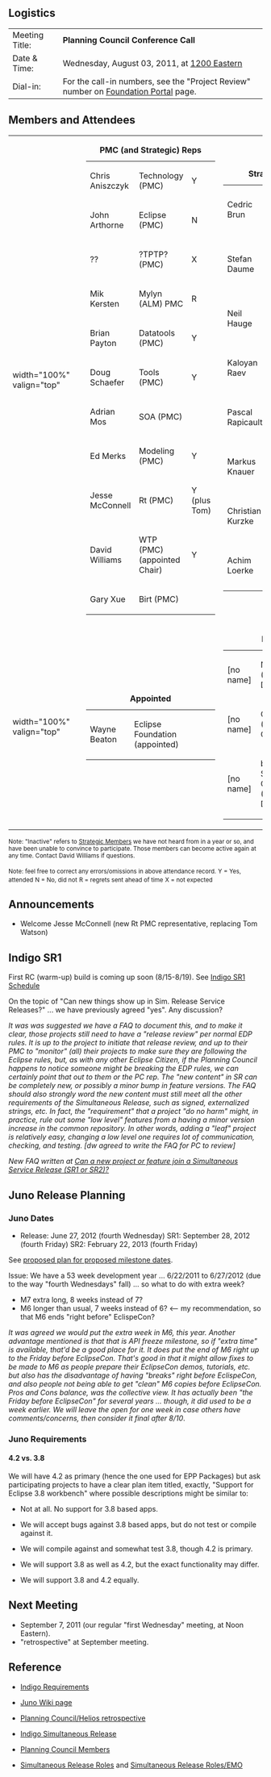 ## Logistics

|                |                                                                                                                                                          |
| -------------- | -------------------------------------------------------------------------------------------------------------------------------------------------------- |
| Meeting Title: | **Planning Council Conference Call**                                                                                                                     |
| Date & Time:   | Wednesday, August 03, 2011, at [1200 Eastern](http://www.timeanddate.com/worldclock/fixedtime.html?year=2011&month=08&day=03&hour=12&min=0&sec=0&p1=179) |
| Dial-in:       | For the call-in numbers, see the "Project Review" number on [Foundation Portal](https://dev.eclipse.org/portal/myfoundation/portal/portal.php) page.     |

## Members and Attendees

<table>
<tbody>
<tr class="odd">
<td><p>width="100%" valign="top"</p></td>
<td></td>
<td><table>
<caption><strong>PMC (and Strategic) Reps</strong></caption>
<tbody>
<tr class="odd">
<td><p>Chris Aniszczyk</p></td>
<td><p>Technology (PMC)</p></td>
<td><p>Y</p></td>
</tr>
<tr class="even">
<td><p>John Arthorne</p></td>
<td><p>Eclipse (PMC)</p></td>
<td><p>N</p></td>
</tr>
<tr class="odd">
<td><p>??</p></td>
<td><p>?TPTP? (PMC)</p></td>
<td><p>X</p></td>
</tr>
<tr class="even">
<td><p>Mik Kersten</p></td>
<td><p>Mylyn (ALM) PMC</p></td>
<td><p>R</p></td>
</tr>
<tr class="odd">
<td><p>Brian Payton</p></td>
<td><p>Datatools (PMC)</p></td>
<td><p>Y</p></td>
</tr>
<tr class="even">
<td><p>Doug Schaefer</p></td>
<td><p>Tools (PMC)</p></td>
<td><p>Y</p></td>
</tr>
<tr class="odd">
<td><p>Adrian Mos</p></td>
<td><p>SOA (PMC)</p></td>
<td></td>
</tr>
<tr class="even">
<td><p>Ed Merks</p></td>
<td><p>Modeling (PMC)</p></td>
<td><p>Y</p></td>
</tr>
<tr class="odd">
<td><p>Jesse McConnell</p></td>
<td><p>Rt (PMC)</p></td>
<td><p>Y (plus Tom)</p></td>
</tr>
<tr class="even">
<td><p>David Williams</p></td>
<td><p>WTP (PMC) (appointed Chair)</p></td>
<td><p>Y</p></td>
</tr>
<tr class="odd">
<td><p>Gary Xue</p></td>
<td><p>Birt (PMC)</p></td>
<td></td>
</tr>
</tbody>
</table></td>
<td><table>
<caption><strong>Strategic Reps</strong></caption>
<tbody>
<tr class="odd">
<td><p>Cedric Brun</p></td>
<td><p>OBEO (Strategic Developer)</p></td>
<td></td>
</tr>
<tr class="even">
<td><p>Stefan Daume</p></td>
<td><p>Cloudsmith Inc.(Strategic Developer)</p></td>
<td></td>
</tr>
<tr class="odd">
<td><p>Neil Hauge</p></td>
<td><p>Oracle (Strategic Developer)</p></td>
<td><p>Y</p></td>
</tr>
<tr class="even">
<td><p>Kaloyan Raev</p></td>
<td><p>SAP AG (Strategic Developer)</p></td>
<td><p>Y</p></td>
</tr>
<tr class="odd">
<td><p>Pascal Rapicault</p></td>
<td><p>Sonatype (Strategic Developer)</p></td>
<td></td>
</tr>
<tr class="even">
<td><p>Markus Knauer</p></td>
<td><p>Innoopract (Strategic Developer)</p></td>
<td></td>
</tr>
<tr class="odd">
<td><p>Christian Kurzke</p></td>
<td><p>Motorola (Strategic Developer)</p></td>
<td></td>
</tr>
<tr class="even">
<td><p>Achim Loerke</p></td>
<td><p>BREDEX (Strategic Developer)</p></td>
<td></td>
</tr>
</tbody>
</table></td>
</tr>
<tr class="even">
<td><p>width="100%" valign="top"</p></td>
<td></td>
<td><table>
<caption><strong>Appointed</strong></caption>
<tbody>
<tr class="odd">
<td><p>Wayne Beaton</p></td>
<td><p>Eclipse Foundation (appointed)</p></td>
<td></td>
</tr>
</tbody>
</table></td>
<td><table>
<caption><strong>Inactive</strong></caption>
<tbody>
<tr class="odd">
<td><p>[no name]</p></td>
<td><p>Nokia (Strategic Developer)</p></td>
<td><p>X</p></td>
</tr>
<tr class="even">
<td><p>[no name]</p></td>
<td><p>CA Inc. (Strategic Consumer)</p></td>
<td><p>X</p></td>
</tr>
<tr class="odd">
<td><p>[no name]</p></td>
<td><p>brox IT-Solutions GmbH (Strategic Developer)</p></td>
<td><p>X</p></td>
</tr>
</tbody>
</table></td>
</tr>
</tbody>
</table>

<small>Note: "Inactive" refers to [Strategic
Members](http://www.eclipse.org/membership/showMembersWithTag.php?TagID=strategic)
we have not heard from in a year or so, and have been unable to convince
to participate. Those members can become active again at any time.
Contact David Williams if questions.</small>

<small>Note: feel free to correct any errors/omissions in above
attendance record.</small>
<small>Y = Yes, attended</small>
<small>N = No, did not</small>
<small>R = regrets sent ahead of time</small>
<small>X = not expected</small>

## Announcements

  - Welcome Jesse McConnell (new Rt PMC representative, replacing Tom
    Watson)

## Indigo SR1

First RC (warm-up) build is coming up soon (8/15-8/19). See [Indigo SR1
Schedule](http://wiki.eclipse.org/Indigo/Simultaneous_Release_Plan#SR1)

On the topic of "Can new things show up in Sim. Release Service
Releases?" ... we have previously agreed "yes". Any discussion?

*It was was suggested we have a FAQ to document this, and to make it
clear, those projects still need to have a "release review" per normal
EDP rules. It is up to the project to initiate that release review, and
up to their PMC to "monitor" (all) their projects to make sure they are
following the Eclipse rules, but, as with any other Eclipse Citizen, if
the Planning Council happens to notice someone might be breaking the EDP
rules, we can certainly point that out to them or the PC rep. The "new
content" in SR can be completely new, or possibly a minor bump in
feature versions. The FAQ should also strongly word the new content must
still meet all the other requirements of the Simultaneous Release, such
as signed, externalized strings, etc. In fact, the "requirement" that a
project "do no harm" might, in practice, rule out some "low level"
features from a having a minor version increase in the common
repository. In other words, adding a "leaf" project is relatively easy,
changing a low level one requires lot of communication, checking, and
testing. \[dw agreed to write the FAQ for PC to review\]*

*New FAQ written at [Can a new project or feature join a Simultaneous
Service Release (SR1 or
SR2)?](SimRel/Simultaneous_Release_FAQ#Can_a_new_project_or_feature_join_a_Simultaneous_Service_Release_.28SR1_or_SR2.29.3F "wikilink")*

## Juno Release Planning

### Juno Dates

  -
    Release: June 27, 2012 (fourth Wednesday)
    SR1: September 28, 2012 (fourth Friday)
    SR2: February 22, 2013 (fourth Friday)

See [proposed plan for proposed milestone
dates](http://wiki.eclipse.org/Juno/Simultaneous_Release_Plan#Schedule).

Issue: We have a 53 week development year ... 6/22/2011 to 6/27/2012
(due to the way "fourth Wednesdays" fall) ... so what to do with extra
week?

  - M7 extra long, 8 weeks instead of 7?
  - M6 longer than usual, 7 weeks instead of 6? \<-- my recommendation,
    so that M6 ends "right before" EclispeCon?

*It was agreed we would put the extra week in M6, this year. Another
advantage mentioned is that that is API freeze milestone, so if "extra
time" is available, that'd be a good place for it. It does put the end
of M6 right up to the Friday before EclipseCon. That's good in that it
might allow fixes to be made to M6 as people prepare their EclipseCon
demos, tutorials, etc. but also has the disadvantage of having "breaks"
right before EclispeCon, and also people not being able to get "clean"
M6 copies before EclipseCon. Pros and Cons balance, was the collective
view. It has actually been "the Friday before EclipseCon" for several
years ... though, it did used to be a week earlier. We will leave the
open for one week in case others have comments/concerns, then consider
it final after 8/10*.

### Juno Requirements

#### 4.2 vs. 3.8

We will have 4.2 as primary (hence the one used for EPP Packages) but
ask participating projects to have a clear plan item titled, exactly,
"Support for Eclipse 3.8 workbench" where possible descriptions might be
similar to:

  - Not at all. No support for 3.8 based apps.

<!-- end list -->

  - We will accept bugs against 3.8 based apps, but do not test or
    compile against it.

<!-- end list -->

  - We will compile against and somewhat test 3.8, though 4.2 is
    primary.

<!-- end list -->

  - We will support 3.8 as well as 4.2, but the exact functionality may
    differ.

<!-- end list -->

  - We will support 3.8 and 4.2 equally.

## Next Meeting

  - September 7, 2011 (our regular "first Wednesday" meeting, at Noon
    Eastern).
  - "retrospective" at September meeting.

## Reference

  -
    [Indigo
    Requirements](http://www.eclipse.org/indigo/planning/EclipseSimultaneousRelease.php)

<!-- end list -->

  -
    [Juno Wiki page](Juno "wikilink")

<!-- end list -->

  -
    [Planning Council/Helios
    retrospective](Helios_retrospective.md)

<!-- end list -->

  -
    [Indigo Simultaneous
    Release](Indigo/Simultaneous_Release_Plan "wikilink")

<!-- end list -->

  -
    [Planning Council
    Members](http://www.eclipse.org/org/foundation/council.php#planning)

<!-- end list -->

  -
    [Simultaneous Release Roles](Simultaneous_Release_Roles "wikilink")
    and [Simultaneous Release
    Roles/EMO](Simultaneous_Release_Roles/EMO "wikilink")
